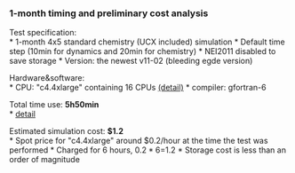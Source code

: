 ### 1-month timing and preliminary cost analysis

Test specification: <br/>
    * 1-month 4x5 standard chemistry (UCX included) simulation
    * Default time step (10min for dynamics and 20min for chemistry)
    * NEI2011 disabled to save storage
    * Version: the newest v11-02 (bleeding egde version)

Hardware&software: <br/>
    * CPU: "c4.4xlarge" containing 16 CPUs [(detail)](log/cpuinfo.log)
    * compiler: gfortran-6

Total time use: **5h50min**   <br/>
    * [detail](log/timing_1month_c4.4xlarge_1500IOPS.log)

Estimated simulation cost: **$1.2**  <br/>
    * Spot price for "c4.4xlarge" around $0.2/hour at the time the test was performed
    * Charged for 6 hours, $0.2*6=$1.2
    * Storage cost is less than an order of magnitude
